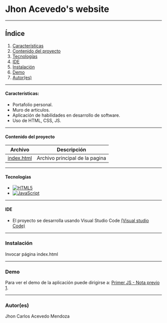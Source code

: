 # Jhon Acevedo's website
***
## Índice
1. [Características](#Características:)
2. [Contenido del proyecto](#contenido-del-proyecto)
3. [Tecnologías](#tecnologías)
4. [IDE](#ide)
5. [Instalación](#instalación)
6. [Demo](#demo)
7. [Autor(es)](#autores)

***


#### Características:

  - Portafolio personal.
  - Muro de articulos.
  - Aplicación de habilidades en desarrollo de software.
  - Uso de HTML, CSS, JS.
 
***
  #### Contenido del proyecto

| Archivo      | Descripción  |
|--------------|--------------|
| [index.html](https://) | Archivo principal de la pagina |
  
***
#### Tecnologías

  - [![HTML5](https://img.shields.io/badge/HTML5-CSS-blue)](https://developer.mozilla.org/es/docs/Web/Guide/HTML/HTML5)
  - [![JavaScript](https://img.shields.io/badge/JavaScript-yellow)](https://developer.mozilla.org/es/docs/Web/JavaScript)

<!-- Puede ver la documentacion de la API Google Charts en:

  - [Documentación Google Charts](https://developers.google.com/chart)
   -->
  ***
#### IDE

- El proyecto se desarrolla usando Visual Studio Code [(Visual studio Code)](https://code.visualstudio.com/docs)


***
### Instalación

Invocar página index.html


***
### Demo

Para ver el demo de la aplicación puede dirigirse a: [Primer JS -  Nota previo 1](https://).

***
### Autor(es)

Jhon Carlos Acevedo Mendoza